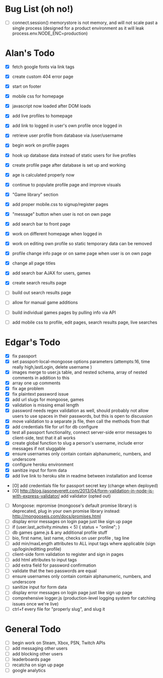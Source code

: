 # Bug List  (oh no!)
- [ ] connect.session() memorystore is not memory, and will not scale past a single process (designed for a product environment as it will leak process.env.NODE_ENC=production)

# Alan's Todo
- [X] fetch google fonts via link tags
- [X] create custom 404 error page
- [X] start on footer
- [X] mobile css for homepage
- [X] javascript now loaded after DOM loads
- [X] add live profiles to homepage
- [X] add link to logged in user's own profile once logged in
- [X] retrieve user profile from database via /user/username
- [X] begin work on profile pages
- [X] hook up database data instead of static users for live profiles
- [X] create profile page after database is set up and working
- [X] age is calculated properly now
- [X] continue to populate profile page and improve visuals
- [X] "Game library" section
- [X] add proper mobile.css to signup/register pages
- [X] "message" button when user is not on own page
- [X] add search bar to front page
- [X] work on different homepage when logged in
- [X] work on editing own profile so static temporary data can be removed
- [X] profile change info page or on same page when user is on own page
- [X] change all page titles
- [X] add search bar AJAX for users, games
- [X] create search results page

- [ ] build out search results page
- [ ] allow for manual game additions
- [ ] build individual games pages by pulling info via API
- [ ] add mobile css to profile, edit pages, search results page, live searches

# Edgar's Todo
- [X] fix passport
- [X] set passport-local-mongoose options parameters (attempts:16, time really high,lastLogin, delete username )
- [X] images merge to user.js table, and nested schema, array of nested comments in addition to this
- [X] array one up comments
- [X] fix age problem
- [X] fix plaintext password issue
- [X] add url slugs for mongoose, games
- [X] validation is missing email length
- [X] password needs regex validation as well, should probably not allow users to use spaces in their passwords, but this is open to discussion
- [X] move validation to a separate js file, then call the methods from that
- [X] add credentials file for url for db configure
- [X] test all passport functionality, connect server-side error messages to client-side, test that it all works
- [X] create global function to slug a person's username, include error messages if not sluggable
- [X] ensure usernames only contain contain alphanumeric, numbers, and underscore
- [X] configure heroku environment
- [X] sanitize input for form data
- [X] add live link to heroku site in readme between installation and license

- [O] add credentials file for passport secret key (change when deployed)
- [O] http://blog.ijasoneverett.com/2013/04/form-validation-in-node-js-with-express-validator/ add validator (opted out)

- [ ] Mongoose: mpromise (mongoose's default promise library) is deprecated, plug in your own promise library instead: http://mongoosejs.com/docs/promises.html
- [ ] display error messages on login page just like sign up page
- [ ] if (user.last_activity.minutes < 5) { status = "online"; }
- [ ] db games game.js  & any additional profile stuff
- [ ] bio, first name, last name, checks on user profile , tag line
- [ ] add min/maxLength attributes to ALL input tags where applicable (sign up/login/editting profile)
- [ ] client-side form validation to register and sign in pages
- [ ] add html attributes to input tags
- [ ] add extra field for password confirmation
- [ ] validate that the two passwords are equal
- [ ] ensure usernames only contain contain alphanumeric, numbers, and underscore
- [ ] sanitize input for form data
- [ ] display error messages on login page just like sign up page
- [ ] comprehensive logger.js (production-level logging system for catching issues once we're live)
- [ ] ctrl+f every file for "properly slug", and slug it

# General Todo
- [ ] begin work on Steam, Xbox, PSN, Twitch APIs
- [ ] add messaging other users
- [ ] add blocking other users
- [ ] leaderboards page
- [ ] recatcha on sign up page
- [ ] google analytics